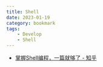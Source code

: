 ```yaml
---
title: Shell
date: 2023-01-19
category: bookmark
tags:
    - Develop
    - Shell
---
```


- [掌握Shell编程，一篇就够了 - 知乎](https://zhuanlan.zhihu.com/p/102176365)
